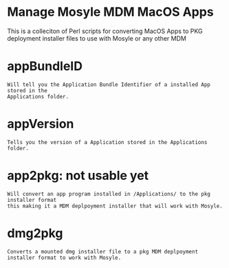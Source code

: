 Manage Mosyle MDM MacOS Apps
===============
 This is a colleciton of Perl scripts for converting MacOS Apps to PKG deployment installer files to use with Mosyle or any other MDM

appBundleID
===============
	Will tell you the Application Bundle Identifier of a installed App stored in the
    Applications folder.

appVersion 
===============
	Tells you the version of a Application stored in the Applications folder.

app2pkg: not usable yet
===============
	Will convert an app program installed in /Applications/ to the pkg installer format
    this making it a MDM deplpoyment installer that will work with Mosyle.

dmg2pkg
===============
	Converts a mounted dmg installer file to a pkg MDM deplpoyment installer format to work with Mosyle.